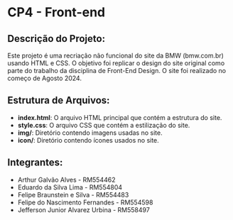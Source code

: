 # CP4 - Front-end 

## Descrição do Projeto:
Este projeto é uma recriação não funcional do site da BMW (bmw.com.br) usando HTML e CSS.
O objetivo foi replicar o design do site original como parte do trabalho da disciplina de Front-End Design. 
O site foi realizado no começo de Agosto 2024.

## Estrutura de Arquivos:
- **index.html**: O arquivo HTML principal que contém a estrutura do site.
- **style.css**: O arquivo CSS que contém a estilização do site.
- **img/**: Diretório contendo imagens usadas no site.
- **icon/**: Diretório contendo ícones usados no site.

## Integrantes:
- Arthur Galvão Alves - RM554462 
- Eduardo da Silva Lima - RM554804 
- Felipe Braunstein e Silva - RM554483
- Felipe do Nascimento Fernandes - RM554598
- Jefferson Junior Alvarez Urbina - RM558497
